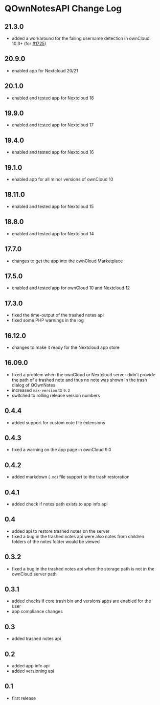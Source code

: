 # QOwnNotesAPI Change Log

## 21.3.0
- added a workaround for the failing username detection in ownCloud 10.3+
  (for [#1725](https://github.com/pbek/QOwnNotes/issues/1725))

## 20.9.0
- enabled app for Nextcloud 20/21

## 20.1.0
- enabled and tested app for Nextcloud 18

## 19.9.0
- enabled and tested app for Nextcloud 17

## 19.4.0
- enabled and tested app for Nextcloud 16

## 19.1.0
- enabled app for all minor versions of ownCloud 10

## 18.11.0
- enabled and tested app for Nextcloud 15

## 18.8.0
- enabled and tested app for Nextcloud 14

## 17.7.0
- changes to get the app into the ownCloud Marketplace

## 17.5.0
- enabled and tested app for ownCloud 10 and Nextcloud 12

## 17.3.0
- fixed the time-output of the trashed notes api
- fixed some PHP warnings in the log

## 16.12.0
- changes to make it ready for the Nextcloud app store

## 16.09.0
- fixed a problem when the ownCloud or Nextcloud server didn't provide the path
  of a trashed note and thus no note was shown in the trash dialog of QOwnNotes
- increased `max-version` to `9.2`
- switched to rolling release version numbers

## 0.4.4
- added support for custom note file extensions

## 0.4.3
- fixed a warning on the app page in ownCloud 9.0

## 0.4.2
- added markdown (`.md`) file support to the trash restoration

## 0.4.1
- added check if notes path exists to app info api 

## 0.4
- added api to restore trashed notes on the server
- fixed a bug in the trashed notes api were also notes from children folders of the notes folder would be viewed 

## 0.3.2
- fixed a bug in the trashed notes api when the storage path is not in the ownCloud server path

## 0.3.1
- added checks if core trash bin and versions apps are enabled for the user
- app compliance changes

## 0.3
- added trashed notes api

## 0.2
- added app info api
- added versioning api

## 0.1
- first release
